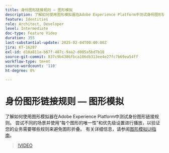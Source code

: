 ```yaml
---
title: 身份图形链接规则 — 图形模拟
description: 了解如何使用图形模拟器在Adobe Experience Platform中测试身份图形链接规则。 尝试不同的场景并使用“每个图形的唯一性”和优先级设置进行播放，以验证您的业务需要哪些规则来避免图形折叠。
feature: Identities
role: Architect, Developer
level: Intermediate
doc-type: Feature Video
duration: 355
last-substantial-update: 2025-02-04T00:00:00Z
jira: KT-16287
exl-id: d10a811a-b67f-487c-9aa2-d005a5bd7b18
source-git-commit: 837c9b4386fbca106db313ee4e27fc7b69ea54ff
workflow-type: tm+mt
source-wordcount: '110'
ht-degree: 0%

---
```


# 身份图形链接规则 — 图形模拟

了解如何使用图形模拟器在Adobe Experience Platform中测试身份图形链接规则。 尝试不同的场景并使用“每个图形的唯一性”和优先级设置进行播放，以验证您的业务需要哪些规则来避免图形折叠。 有关详细信息，请参阅[图形模拟UI指南](https://experienceleague.adobe.com/zh-hans/docs/experience-platform/identity/features/identity-graph-linking-rules/graph-simulation)。

>[!VIDEO](https://video.tv.adobe.com/v/3444053/?learn=on&enablevpops&captions=chi_hans)
